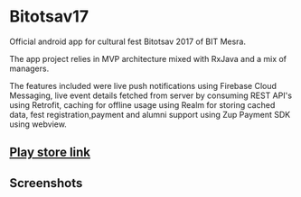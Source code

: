 # Bitotsav17
Official android app for cultural fest Bitotsav 2017 of BIT Mesra.

The app project relies in MVP architecture mixed with RxJava and a mix of managers. 

The features included were live push notifications using Firebase Cloud Messaging, live event details fetched from server
by consuming REST API's using Retrofit, caching for offline usage using Realm for storing cached data, 
fest registration,payment and alumni support using Zup Payment SDK using webview.

## [Play store link](https://play.google.com/store/apps/details?id=com.bitmesra.bitotsav)

## Screenshots
